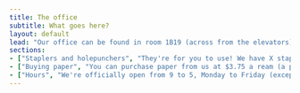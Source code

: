 ```yaml
---
title: The office
subtitle: What goes here?
layout: default
lead: "Our office can be found in room 1B19 (across from the elevators), in Burnside basement. Our staff consists solely of volunteers, so although we try to keep the office staffed during our opening hours, it's possible that the office will be empty at times during and outside of opening hours, etc. Feel free to drop by if you have problems with a [computer](computer.html) or [printer](printing.html), [found a USB](lost-items.html) or just want to say hi. Please note that the computers within the office itself are reserved for use by staff."
sections:
- ["Staplers and holepunchers", "They're for you to use! We have X staplers, with a maximum capacity of Y pages, and Z holepunchers. Also a staple remover and like tape and paper clips and stuff."]
- ["Buying paper", "You can purchase paper from us at $3.75 a ream (a package of 500 pages)."]
- ["Hours", "We're officially open from 9 to 5, Monday to Friday (except breaks and holidays), during the fall and winter terms. Outside of these hours, our door has to be closed, but there's often someone in there - just knock. We hold meetings every MEETING_DAY at MEETING_TIME, so please don't come in then lol."]
---
```

